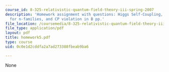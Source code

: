 ```yaml
---
course_id: 8-325-relativistic-quantum-field-theory-iii-spring-2007
description: 'Homework assignment with questions: Higgs Self-Coupling, The CKM matrix
  for n-families, and CP violation in B pp.'
file_location: /coursemedia/8-325-relativistic-quantum-field-theory-iii-spring-2007/0c0e1d2cddfa2a7ad273388fbeab9ba6_homework5.pdf
file_type: application/pdf
layout: pdf
title: homework5.pdf
type: course
uid: 0c0e1d2cddfa2a7ad273388fbeab9ba6

---
```

None